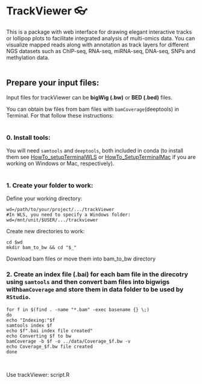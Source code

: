 # TrackViewer :eyeglasses:
This is a package with web interface for drawing elegant interactive tracks or lollipop plots to facilitate integrated analysis of multi-omics data. You can visualize mapped reads along with annotation as track layers for different NGS datasets such as ChIP-seq, RNA-seq, miRNA-seq, DNA-seq, SNPs and methylation data.  
<br/>

## Prepare your input files:
Input files for trackViewer can be **bigWig (.bw)** or **BED (.bed)** files.

You can obtain bw files from bam files with `bamCoverage`(deeptools) in Terminal. For that follow these instructions:  
<br/>

### 0. Install tools:
You will need `samtools` and `deeptools`, both included in conda (to install them see [HowTo_setupTerminalWLS](https://github.com/patriciasolesanchez/PSlab/blob/master/HowTo's/HowTo_SetupTerminalWLS.md) or [HowTo_SetupTerminalMac](https://github.com/patriciasolesanchez/PSlab/blob/master/HowTo's/HowTo_SetupTerminalMac.md) if you are working on Windows or Mac, respectively).  
<br/>

### 1. Create your folder to work:

Define your working directory:
````
wd=/path/to/your/project/.../trackViewer
#In WLS, you need to specify a Windows folder:
wd=/mnt/unit/$USER/.../trackviewer
````

Create new directories to work:
````
cd $wd
mkdir bam_to_bw && cd "$_"
````

Download bam files or move them into bam_to_bw directory
<br/>

### 2. Create an index file (.bai) for each bam file in the direcotry using `samtools` and then convert bam files into bigwigs with`bamCoverage` and store them in data folder to be used by `RStudio`.

````
for f in $(find . -name "*.bam" -exec basename {} \;)
do
echo "Indexing:"$f
samtools index $f
echo $f".bai index file created"
echo Converting $f to bw
bamCoverage -b $f -o ../data/Coverage_$f.bw -v
echo Coverage_$f.bw file created
done
````
<br/>

Use trackViewer: script.R
